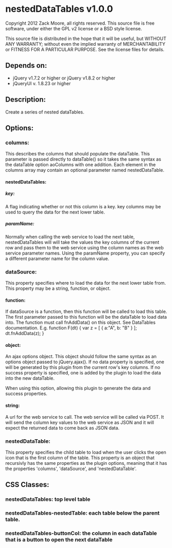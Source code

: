 ﻿# nestedDataTables v1.0.0

Copyright 2012 Zack Moore, all rights reserved.
This source file is free software, under either the GPL v2 license or a BSD style license.

This source file is distributed in the hope that it will be useful, but 
WITHOUT ANY WARRANTY; without even the implied warranty of MERCHANTABILITY 
or FITNESS FOR A PARTICULAR PURPOSE. See the license files for details.

## Depends on:
- jQuery v1.7.2 or higher or jQuery v1.8.2 or higher
- jQueryUI v. 1.8.23 or higher

## Description:
Create a series of nested dataTables.

## Options:
###    columns: 
This describes the columns that should populate the dataTable. This parameter is passed directly to dataTable() so it takes the same syntax as the dataTable 
option aoColumns with one addition. Each element in the columns array may contain an optional parameter named nestedDataTable.

####        nestedDataTables: 
#####            key:
A flag indicating whether or not this column is a key. key columns may be used to query the data for the next lower table. 

#####            paramName: 
Normally when calling the web service to load the next table, nestedDataTables will will take the values the key columns of the current row
and pass them to the web service using the column names as the web service parameter names. Using the paramName property, you can specify 
a different parameter name for the column value.

###    dataSource: 
This property specifies where to load the data for the next lower table from.
This property may be a string, function, or object.
        
####        function: 
If dataSource is a function, then this function will be called to load this table. The first parameter passed to this function will be the dataTable to load 
data into. The function must call fnAddData() on this object. See DataTables documentation.
E.g. function F(dt) { var z = [ { a:"A", b: "B" } ]; dt.fnAddData(z); }

####        object: 
An ajax options object. This object should follow the same syntax as an options object passed to jQuery.ajax(). If no data property is specified, one
will be generated by this plugin from the current row's key columns. If no success property is specified, one is added by the plugin to load the data
into the new dataTable.

When using this option, allowing this plugin to generate the data and success properties.

####        string: 
A url for the web service to call. The web service will be called via POST. It will send the column key values to the web service as JSON and
it will expect the returned data to come back as JSON data.

###    nestedDataTable: 
This property specifies the child table to load when the user clicks the open icon that is the first column of the table. This property is an object
that recursivly has the same properties as the plugin options, meaning that it has the properties 'columns', 'dataSource', and 'nestedDataTable'.

## CSS Classes:
###    nestedDataTables: top level table

###    nestedDataTables-nestedTable: each table below the parent table.

###    nestedDataTables-buttonCol: the column in each dataTable that is a button to open the next dataTable
